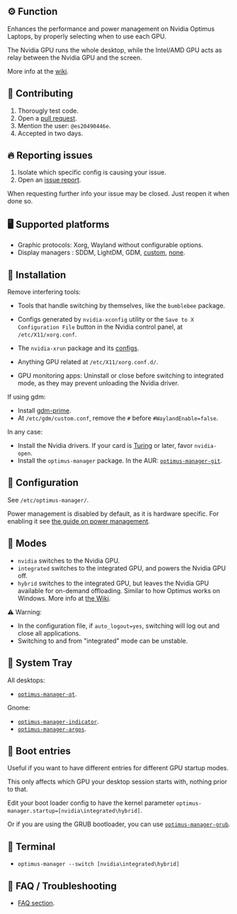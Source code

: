 ## ⚙️ Function

Enhances the performance and power management on Nvidia Optimus Laptops, by properly selecting when to use each GPU.

The Nvidia GPU runs the whole desktop, while the Intel/AMD GPU acts as relay between the Nvidia GPU and the screen.

More info at the [wiki](https://github.com/Askannz/optimus-manager/wiki).


## 🔧 Contributing

1. Thorougly test code.
2. Open a [pull request](https://github.com/Askannz/optimus-manager/pulls).
3. Mention the user: `@es20490446e`.
4. Accepted in two days.


## 🔥 Reporting issues

1. Isolate which specific config is causing your issue.
2. Open an [issue report](https://github.com/Askannz/optimus-manager/issues).

When requesting further info your issue may be closed. Just reopen it when done so.


## 🖥️ Supported platforms

- Graphic protocols: Xorg, Wayland without configurable options.
- Display managers : SDDM, LightDM, GDM, [custom](https://github.com/Askannz/optimus-manager/wiki/FAQ,-common-issues,-troubleshooting#my-display-manager-is-not-sddm-lightdm-nor-sddm), [none](https://github.com/Askannz/optimus-manager/wiki/FAQ,-common-issues,-troubleshooting#i-do-not-use-a-display-manager-i-use-startx-or-xinit).


## 💽 Installation

Remove interfering tools:

* Tools that handle switching by themselves, like the `bumblebee` package.

* Configs generated by `nvidia-xconfig` utility or the `Save to X Configuration File` button in the Nvidia control panel, at `/etc/X11/xorg.conf`.

* The `nvidia-xrun` package and its [configs](https://wiki.archlinux.org/index.php/Nvidia-xrun#Configuration).

* Anything GPU related at `/etc/X11/xorg.conf.d/`.

* GPU monitoring apps: Uninstall or close before switching to integrated mode, as they may prevent unloading the Nvidia driver.

If using gdm:
- Install [gdm-prime](https://aur.archlinux.org/packages/gdm-prime/).
- At `/etc/gdm/custom.conf`, remove the `#` before `#WaylandEnable=false`.

In any case:
- Install the Nvidia drivers. If your card is [Turing](https://en.wikipedia.org/wiki/Turing_(microarchitecture)#Products_using_Turing) or later, favor `nvidia-open`.
- Install the `optimus-manager` package. In the AUR: [`optimus-manager-git`](https://aur.archlinux.org/packages/optimus-manager-git).


## 📝 Configuration

See `/etc/optimus-manager/`.

Power management is disabled by default, as it is hardware specific. For enabling it see [the guide on power management](https://github.com/Askannz/optimus-manager/wiki/A-guide--to-power-management-options).


## 🔀 Modes

* `nvidia` switches to the Nvidia GPU.
* `integrated` switches to the integrated GPU, and powers the Nvidia GPU off.
* `hybrid` switches to the integrated GPU, but leaves the Nvidia GPU available for on-demand offloading. Similar to how Optimus works on Windows. More info at [the Wiki](https://github.com/Askannz/optimus-manager/wiki/Nvidia-GPU-offloading-for-%22hybrid%22-mode).

⚠️ Warning:
- In the configuration file, if `auto_logout=yes`, switching will log out and close all applications.
- Switching to and from "integrated" mode can be unstable.


## 📎 System Tray

All desktops:
* [`optimus-manager-qt`](https://github.com/Shatur95/optimus-manager-qt).

Gnome:
* [`optimus-manager-indicator`](https://extensions.gnome.org/extension/2908/optimus-manager-indicator/).
* [`optimus-manager-argos`](https://github.com/inzar98/optimus-manager-argos).


## 🎰 Boot entries

Useful if you want to have different entries for different GPU startup modes.

This only affects which GPU your desktop session starts with, nothing prior to that.

Edit your boot loader config to have the kernel parameter `optimus-manager.startup=[nvidia\integrated\hybrid]`.

Or if you are using the GRUB bootloader, you can use [`optimus-manager-grub`](https://github.com/hakasapl/optimus-manager-grub).


## 📜 Terminal

- `optimus-manager --switch [nvidia\integrated\hybrid]`


## 🤔 FAQ / Troubleshooting

- [FAQ section](https://github.com/Askannz/optimus-manager/wiki/FAQ,-common-issues,-troubleshooting).
